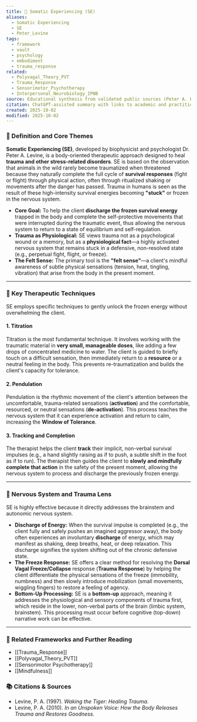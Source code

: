 ```yaml
---
title: 🐅 Somatic Experiencing (SE)
aliases:
  - Somatic Experiencing
  - SE
  - Peter_Levine
tags:
  - framework
  - vault
  - psychology
  - embodiment
  - trauma_response
related:
  - Polyvagal_Theory_PVT
  - Trauma_Response
  - Sensorimotor_Psychotherapy
  - Interpersonal_Neurobiology_IPNB
source: Educational synthesis from validated public sources (Peter A. Levine's model)
citation: ChatGPT-assisted summary with links to academic and practitioner materials
created: 2025-10-02
modified: 2025-10-02
---
```


<!-- @format -->

### 🧩 Definition and Core Themes

**Somatic Experiencing (SE)**, developed by biophysicist and psychologist Dr. Peter A. Levine, is a body-oriented therapeutic approach designed to heal **trauma and other stress-related disorders**. SE is based on the observation that animals in the wild rarely become traumatized when threatened because they naturally complete the full cycle of **survival responses** (fight or flight) through physical action, often through ritualized shaking or movements after the danger has passed. Trauma in humans is seen as the result of these high-intensity survival energies becoming **"stuck"** or frozen in the nervous system.

- **Core Goal:** To help the client **discharge the frozen survival energy** trapped in the body and complete the self-protective movements that were interrupted during the traumatic event, thus allowing the nervous system to return to a state of equilibrium and self-regulation.
- **Trauma as Physiological:** SE views trauma not as a psychological wound or a memory, but as a **physiological fact**—a highly activated nervous system that remains stuck in a defensive, non-resolved state (e.g., perpetual fight, flight, or freeze).
- **The Felt Sense:** The primary tool is the **"felt sense"**—a client's mindful awareness of subtle physical sensations (tension, heat, tingling, vibration) that arise from the body in the present moment.

---

### 🌿 Key Therapeutic Techniques

SE employs specific techniques to gently unlock the frozen energy without overwhelming the client.

#### 1. Titration

Titration is the most fundamental technique. It involves working with the traumatic material in **very small, manageable doses**, like adding a few drops of concentrated medicine to water. The client is guided to briefly touch on a difficult sensation, then immediately return to a **resource** or a neutral feeling in the body. This prevents re-traumatization and builds the client's capacity for tolerance.

#### 2. Pendulation

Pendulation is the rhythmic movement of the client's attention between the uncomfortable, trauma-related sensations (**activation**) and the comfortable, resourced, or neutral sensations (**de-activation**). This process teaches the nervous system that it can experience activation and return to calm, increasing the **Window of Tolerance**.

#### 3. Tracking and Completion

The therapist helps the client **track** their implicit, non-verbal survival impulses (e.g., a hand slightly raising as if to push, a subtle shift in the foot as if to run). The therapist then guides the client to **slowly and mindfully complete that action** in the safety of the present moment, allowing the nervous system to process and discharge the previously frozen energy.

---

### 🧠 Nervous System and Trauma Lens

SE is highly effective because it directly addresses the brainstem and autonomic nervous system.

- **Discharge of Energy:** When the survival impulse is completed (e.g., the client fully and safely pushes an imagined aggressor away), the body often experiences an involuntary **discharge** of energy, which may manifest as shaking, deep breaths, heat, or deep relaxation. This discharge signifies the system shifting out of the chronic defensive state.
- **The Freeze Response:** SE offers a clear method for resolving the **Dorsal Vagal Freeze/Collapse** response (**Trauma Response**) by helping the client differentiate the physical sensations of the freeze (immobility, numbness) and then slowly introduce mobilization (small movements, wiggling fingers) to restore a feeling of agency.
- **Bottom-Up Processing:** SE is a **bottom-up** approach, meaning it addresses the physiological and sensory components of trauma first, which reside in the lower, non-verbal parts of the brain (limbic system, brainstem). This processing must occur before cognitive (top-down) narrative work can be effective.

---

### 🔗 Related Frameworks and Further Reading

- [[Trauma_Response]]
- [[Polyvagal_Theory_PVT]]
- [[Sensorimotor Psychotherapy]]
- [[Mindfulness]]

### 📚 Citations & Sources

- Levine, P. A. (1997). _Waking the Tiger: Healing Trauma._
- Levine, P. A. (2010). _In an Unspoken Voice: How the Body Releases Trauma and Restores Goodness._
